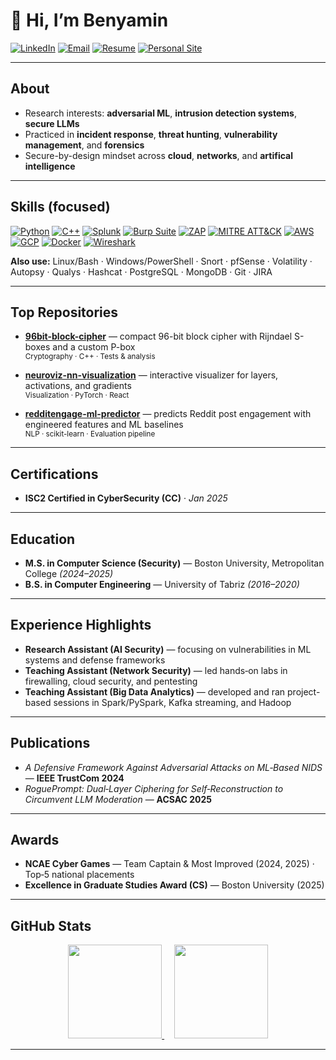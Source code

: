 # 👋 Hi, I’m **Benyamin**

[![LinkedIn](https://img.shields.io/badge/LinkedIn-0077B5?style=for-the-badge\&logo=linkedin\&logoColor=white)](https://www.linkedin.com/in/benyamin-tafreshian/)
[![Email](https://img.shields.io/badge/Email-333333?style=for-the-badge\&logo=protonmail\&logoColor=white)](mailto:bentsec@proton.me)
[![Resume](https://img.shields.io/badge/Resume-PDF-EC1C24?style=for-the-badge\&logo=adobeacrobatreader\&logoColor=white)](https://docs.google.com/document/d/1FnF7JRIFYpMd__bHvh92hD9bSrDjKn-L/preview)
[![Personal Site](https://img.shields.io/badge/Personal%20Site-000000?style=for-the-badge\&logo=internet-explorer\&logoColor=white)](https://benyamint.dev)

---

## About

* Research interests: **adversarial ML**, **intrusion detection systems**, **secure LLMs**
* Practiced in **incident response**, **threat hunting**, **vulnerability management**, and **forensics**
* Secure-by-design mindset across **cloud**, **networks**, and **artifical intelligence**

---

## Skills (focused)

[![Python](https://img.shields.io/badge/Python-3776AB?style=for-the-badge\&logo=python\&logoColor=white)](https://www.python.org)
[![C++](https://img.shields.io/badge/C%2B%2B-00599C?style=for-the-badge\&logo=c%2B%2B\&logoColor=white)](https://isocpp.org)
[![Splunk](https://img.shields.io/badge/Splunk-000000?style=for-the-badge\&logo=splunk\&logoColor=white)](https://www.splunk.com)
[![Burp Suite](https://img.shields.io/badge/Burp%20Suite-FF6633?style=for-the-badge\&logo=burpsuite\&logoColor=white)](https://portswigger.net/burp)
[![ZAP](https://img.shields.io/badge/ZAP-5A29E4?style=for-the-badge&logo=owasp&logoColor=white)](https://www.zaproxy.org)
[![MITRE ATT\&CK](https://img.shields.io/badge/MITRE%20ATT%26CK-orange?style=for-the-badge)](https://attack.mitre.org)
[![AWS](https://img.shields.io/badge/AWS-232F3E?style=for-the-badge\&logo=amazon-aws\&logoColor=white)](https://aws.amazon.com)
[![GCP](https://img.shields.io/badge/GCP-4285F4?style=for-the-badge\&logo=googlecloud\&logoColor=white)](https://cloud.google.com)
[![Docker](https://img.shields.io/badge/Docker-2496ED?style=for-the-badge\&logo=docker\&logoColor=white)](https://www.docker.com)
[![Wireshark](https://img.shields.io/badge/Wireshark-1679A7?style=for-the-badge\&logo=wireshark\&logoColor=white)](https://www.wireshark.org)

**Also use:** Linux/Bash · Windows/PowerShell · Snort · pfSense · Volatility · Autopsy · Qualys · Hashcat · PostgreSQL · MongoDB · Git · JIRA

---

## Top Repositories

- **[96bit-block-cipher](https://github.com/btafreshian/96bit-block-cipher)** — compact 96-bit block cipher with Rijndael S-boxes and a custom P-box  
  <sub>Cryptography · C++ · Tests & analysis</sub>

- **[neuroviz-nn-visualization](https://github.com/btafreshian/neuroviz-nn-visualization)** — interactive visualizer for layers, activations, and gradients  
  <sub>Visualization · PyTorch · React</sub>

- **[redditengage-ml-predictor](https://github.com/btafreshian/redditengage-ml-predictor)** — predicts Reddit post engagement with engineered features and ML baselines  
  <sub>NLP · scikit-learn · Evaluation pipeline</sub>

---

## Certifications

* **ISC2 Certified in CyberSecurity (CC)** · *Jan 2025*

---

## Education

* **M.S. in Computer Science (Security)** — Boston University, Metropolitan College *(2024–2025)*
* **B.S. in Computer Engineering** — University of Tabriz *(2016–2020)*

---

## Experience Highlights

* **Research Assistant (AI Security)** — focusing on vulnerabilities in ML systems and defense frameworks
* **Teaching Assistant (Network Security)** — led hands‑on labs in firewalling, cloud security, and pentesting
* **Teaching Assistant (Big Data Analytics)** — developed and ran project-based sessions in Spark/PySpark, Kafka streaming, and Hadoop

---

## Publications

* *A Defensive Framework Against Adversarial Attacks on ML‑Based NIDS* — **IEEE TrustCom 2024**
* *RoguePrompt: Dual‑Layer Ciphering for Self‑Reconstruction to Circumvent LLM Moderation* — **ACSAC 2025**

---

## Awards

* **NCAE Cyber Games** — Team Captain & Most Improved (2024, 2025) · Top‑5 national placements
* **Excellence in Graduate Studies Award (CS)** — Boston University (2025)

---

## GitHub Stats

<p align="center">
  <a href="https://github.com/btafreshian">
    <img src="https://github-readme-stats.vercel.app/api?username=btafreshian&show_icons=true&theme=transparent&hide_border=true" height="150" />
  </a>
  &nbsp;&nbsp;&nbsp; <!-- adds horizontal space -->
  <a href="https://github.com/btafreshian?tab=repositories">
    <img src="https://github-readme-stats.vercel.app/api/top-langs/?username=btafreshian&layout=compact&langs_count=6&card_width=360&theme=transparent&hide_border=true" height="150" />
  </a>
</p>


---
